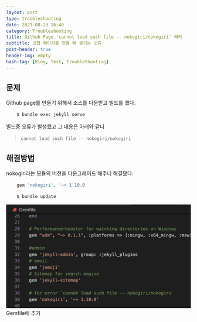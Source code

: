 ```yaml
---
layout: post
type: troubleshooting
date: 2021-08-23 16:40
category: Troubleshooting
title: Github Page 'cannot load such file -- nokogiri/nokogiri' 에러
subtitle: 깃헙 페이지를 만들 때 생기는 오류
post-header: true
header-img: empty
hash-tag: [Blog, Test, TroubleShooting]
---
```


## 문제

Github page를 만들기 위해서 소스를 다운받고 빌드를 했다.
```bash
    $ bundle exec jekyll serve
```
빌드중 오류가 발생했고 그 내용은 아래와 같다   
> `cannot load such file -- nokogiri/nokogiri`

 

## 해결방법

nokogiri라는 모듈의 버전을 다운그레이드 해주니 해결됐다.
 

```ruby
    gem 'nokogiri', '~> 1.10.0
```
```bash
    $ bundle update
```

<img src="./img/addToGemfile.png" style="zoom:50%">
<figcaption>Gemfile에 추가</figcaption>